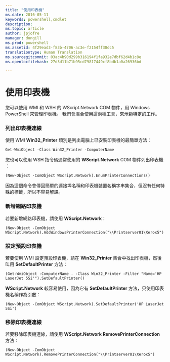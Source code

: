 ```yaml
---
title: "使用印表機"
ms.date: 2016-05-11
keywords: powershell,cmdlet
description: 
ms.topic: article
author: jpjofre
manager: dongill
ms.prod: powershell
ms.assetid: 4f29ead3-f83b-4706-ac3e-f2154ff38dc5
translationtype: Human Translation
ms.sourcegitcommit: 03ac4b90d299b316194f1fa932e7dbf62d4b1c8e
ms.openlocfilehash: 27d3d11b71b95cd79817449cf8bdb1a0a26936bd

---
```


# 使用印表機
您可以使用 WMI 和 WSH 的 WScript.Network COM 物件，用 Windows PowerShell 來管理印表機。 我們會混合使用這兩種工具，來示範特定的工作。

### 列出印表機連線
使用 WMI **Win32\_Printer** 類別是列出電腦上已安裝印表機的最簡單方法︰

```
Get-WmiObject -Class Win32_Printer -ComputerName
```

您也可以使用 WSH 指令碼通常使用的 **WScript.Network** COM 物件列出印表機︰

```
(New-Object -ComObject WScript.Network).EnumPrinterConnections()
```

因為這個命令會傳回簡單的連接埠名稱和印表機裝置名稱字串集合，但沒有任何特殊的標籤，所以不容易解譯。

### 新增網路印表機
若要新增網路印表機，請使用 **WScript.Network**：

```
(New-Object -ComObject WScript.Network).AddWindowsPrinterConnection("\\Printserver01\Xerox5")
```

### 設定預設印表機
若要使用 WMI 設定預設印表機，請在 **Win32\_Printer** 集合中找出印表機，然後叫用 **SetDefaultPrinter** 方法：

```
(Get-WmiObject -ComputerName . -Class Win32_Printer -Filter "Name='HP LaserJet 5Si'").SetDefaultPrinter()
```

**WScript.Network** 較容易使用，因為它有 **SetDefaultPrinter** 方法，只使用印表機名稱作為引數︰

```
(New-Object -ComObject WScript.Network).SetDefaultPrinter('HP LaserJet 5Si')
```

### 移除印表機連線
若要移除印表機連線，請使用 **WScript.Network RemovePrinterConnection** 方法︰

```
(New-Object -ComObject WScript.Network).RemovePrinterConnection("\\Printserver01\Xerox5")
```




<!--HONumber=Jun16_HO4-->


